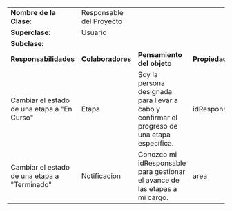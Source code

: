 |                                              |                          |                                                                                              |               |
| -------------------------------------------- | ------------------------ | -------------------------------------------------------------------------------------------- | ------------- |
| **Nombre de la Clase:**                      | Responsable del Proyecto |                                                                                              |               |
| **Superclase:**                              | Usuario                  |                                                                                              |               |
| **Subclase:**                                |                          |                                                                                              |               |
| **Responsabilidades**                        | **Colaboradores**        | **Pensamiento del objeto**                                                                   | **Propiedad** |
| Cambiar el estado de una etapa a "En Curso"  | Etapa                    | Soy la persona designada para llevar a cabo y confirmar el progreso de una etapa específica. | idResponsable |
| Cambiar el estado de una etapa a "Terminado" | Notificacion             | Conozco mi idResponsable para gestionar el avance de las etapas a mi cargo.                  | area          |
